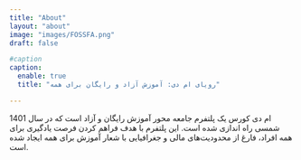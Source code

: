 ```yaml
---
title: "About"
layout: "about"
image: "images/FOSSFA.png"
draft: false

#caption
caption:
  enable: true
  title: "رویای ام دی: آموزش آزاد و رایگان برای همه"

---
```

ام دی کورس یک پلتفرم جامعه محور آموزش رایگان و آزاد است که در سال 1401 شمسی راه اندازی شده است. این پلتفرم با هدف فراهم کردن فرصت یادگیری برای همه افراد، فارغ از محدودیت‌های مالی و جغرافیایی با شعار آموزش برای همه ایجاد شده است. 

